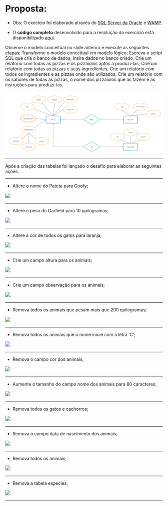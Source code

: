 <h1>Proposta:</h1>

* Obs: O execício foi elaborado através do [SQL Server da Oracle](https://dev.mysql.com/doc/) e [WAMP](https://sourceforge.net/projects/wampserver/).

* O <b>código completo</b> desenvolvido para a resolução do exercício está disponibilizado [aqui](https://github.com/thaisconto/Curso-ADS/blob/main/Bando_Dados/Lista_Delete.Alter.Update.Drop/sql_animais.sql).

Observe o modelo conceitual no slide anterior e execute as seguintes etapas:
Transforme o modelo conceitual em modelo lógico;
Escreva o script SQL que cria o banco de dados;
Insira dados no banco criado;
Crie um relatório com todas as pizzas e os pizzaiolos aptos a produzi-las;
Crie um relatório com todas as pizzas e seus ingredientes;
Crie um relatório com todos os ingredientes e as pizzas onde são utilizados;
Crie um relatório com os sabores de todas as pizzas, o nome dos pizzaiolos que
as fazem e as instruções para produzi-las.



<img src = modelo_conceitual.png>


------------------------------------------------

Após a criação das tabelas foi lançado o desafio para elaborar as seguintes ações:

------------------------------------------------

- Altere o nome do Pateta para Goofy;
<img src = print1.png>

------------------------------------------------

- Altere o peso do Garfield para 10 quilogramas;
<img src = print2.png>

------------------------------------------------

- Altere a cor de todos os gatos para laranja;
<img src = print3.png>

------------------------------------------------

- Crie um campo altura para os animais;
<img src = print4.png>

------------------------------------------------

- Crie um campo observação para os animais;
<img src = print5.png>

------------------------------------------------

- Remova todos os animais que pesam mais que 200 quilogramas;
<img src = print6.png>

------------------------------------------------

- Remova todos os animais que o nome inicie com a letra ‘C’;
<img src = print7.png>

------------------------------------------------

- Remova o campo cor dos animais;
<img src = print8.png>

------------------------------------------------

- Aumente o tamanho do campo nome dos animais para 80 caracteres;
<img src = print9.png>

------------------------------------------------

- Remova todos os gatos e cachorros;
<img src = print10.png>

------------------------------------------------

- Remova o campo data de nascimento dos animais;
<img src = print11.png>

------------------------------------------------

- Remova todos os animais;
<img src = print12.png>

------------------------------------------------

- Remova a tabela especies;
<img src = print13.png>

------------------------------------------------
